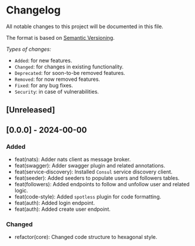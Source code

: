 # Changelog

All notable changes to this project will be documented in this file.

The format is based on [Semantic Versioning](https://semver.org/).

*Types of changes:*

- `Added`: for new features.
- `Changed`: for changes in existing functionality.
- `Deprecated`: for soon-to-be removed features.
- `Removed`: for now removed features.
- `Fixed`: for any bug fixes.
- `Security`: in case of vulnerabilities.

## [Unreleased]

## [0.0.0] - 2024-00-00

### Added
- feat(nats): Adder nats client as message broker.
- feat(swagger): Adder swagger plugin and related annotations.
- feat(service-discovery): Installed `Consul` service discovery client. 
- feat(seeder): Added seeders to populate users and followers tables. 
- feat(followers): Added endpoints to follow and unfollow user and related logic.
- feat(code-style): Added `spotless` plugin for code formatting.
- feat(auth): Added login endpoint.
- feat(auth): Added create user endpoint.

### Changed
- refactor(core): Changed code structure to hexagonal style.